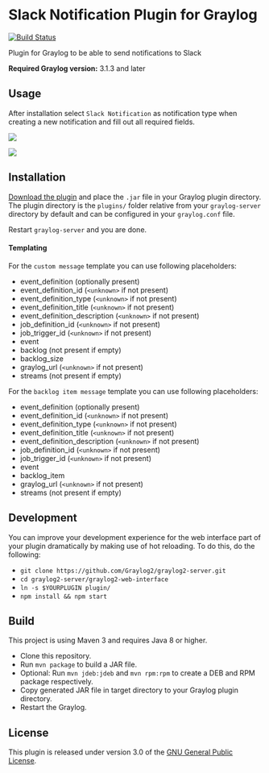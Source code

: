 # Slack Notification Plugin for Graylog

[![Build Status](https://travis-ci.com/sportalliance/graylog-plugin-slack-notification.svg?branch=master)](https://travis-ci.com/sportalliance/graylog-plugin-slack-notification)

Plugin for Graylog to be able to send notifications to Slack

**Required Graylog version:** 3.1.3 and later

Usage
-----
After installation select `Slack Notification` as notification type when creating a new
notification and fill out all required fields.

![](https://github.com/sportalliance/graylog-plugin-slack-notification/blob/master/images/page_1.png)

![](https://github.com/sportalliance/graylog-plugin-slack-notification/blob/master/images/page_2.png)

Installation
------------

[Download the plugin](https://github.com/sportalliance/graylog-plugin-slack-notification/releases)
and place the `.jar` file in your Graylog plugin directory. The plugin directory
is the `plugins/` folder relative from your `graylog-server` directory by default
and can be configured in your `graylog.conf` file.

Restart `graylog-server` and you are done.

#### Templating
For the `custom message` template you can use following placeholders:
- event_definition (optionally present)
- event_definition_id (`<unknown>` if not present)
- event_definition_type (`<unknown>` if not present)
- event_definition_title (`<unknown>` if not present)
- event_definition_description (`<unknown>` if not present)
- job_definition_id (`<unknown>` if not present)
- job_trigger_id (`<unknown>` if not present)
- event
- backlog (not present if empty)
- backlog_size
- graylog_url (`<unknown>` if not present)
- streams (not present if empty)

For the `backlog item message` template you can use following placeholders:
- event_definition (optionally present)
- event_definition_id (`<unknown>` if not present)
- event_definition_type (`<unknown>` if not present)
- event_definition_title (`<unknown>` if not present)
- event_definition_description (`<unknown>` if not present)
- job_definition_id (`<unknown>` if not present)
- job_trigger_id (`<unknown>` if not present)
- event
- backlog_item
- graylog_url (`<unknown>` if not present)
- streams (not present if empty)


Development
-----------

You can improve your development experience for the web interface part of your plugin
dramatically by making use of hot reloading. To do this, do the following:

* `git clone https://github.com/Graylog2/graylog2-server.git`
* `cd graylog2-server/graylog2-web-interface`
* `ln -s $YOURPLUGIN plugin/`
* `npm install && npm start`


Build
-----

This project is using Maven 3 and requires Java 8 or higher.

* Clone this repository.
* Run `mvn package` to build a JAR file.
* Optional: Run `mvn jdeb:jdeb` and `mvn rpm:rpm` to create a DEB and RPM package respectively.
* Copy generated JAR file in target directory to your Graylog plugin directory.
* Restart the Graylog.

License
-------

This plugin is released under version 3.0 of the [GNU General Public License](https://www.gnu.org/licenses/gpl-3.0.txt).
